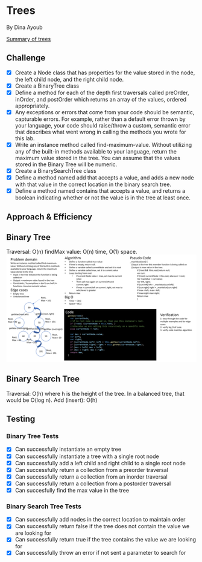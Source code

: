 # Trees 

By Dina Ayoub
<!-- Short summary or background information -->
[Summary of trees](https://github.com/dinaayoub/reading-notes/blob/gh-pages/401/class-15.md)

## Challenge

- [x] Create a Node class that has properties for the value stored in the node, the left child node, and the right child node.
- [x] Create a BinaryTree class
- [x] Define a method for each of the depth first traversals called preOrder, inOrder, and postOrder which returns an array of the values, ordered appropriately.
- [x] Any exceptions or errors that come from your code should be semantic, capturable errors. For example, rather than a default error thrown by your language, your code should raise/throw a custom, semantic error that describes what went wrong in calling the methods you wrote for this lab.
- [x] Write an instance method called find-maximum-value. Without utilizing any of the built-in methods available to your language, return the maximum value stored in the tree. You can assume that the values stored in the Binary Tree will be numeric.
- [x] Create a BinarySearchTree class
- [x] Define a method named add that accepts a value, and adds a new node with that value in the correct location in the binary search tree.
- [x] Define a method named contains that accepts a value, and returns a boolean indicating whether or not the value is in the tree at least once.

## Approach & Efficiency

## Binary Tree

Traversal: O(n)
findMax value: O(n) time, O(1) space.
![Find Max Value](assets/findMaxValue.png)

## Binary Search Tree

Traversal: O(h) where h is the height of the tree. In a balanced tree, that would be O(log n).
Add (insert): O(h)

## Testing

### Binary Tree Tests

- [x] Can successfully instantiate an empty tree
- [x] Can successfully instantiate a tree with a single root node
- [x] Can successfully add a left child and right child to a single root node
- [x] Can successfully return a collection from a preorder traversal
- [x] Can successfully return a collection from an inorder traversal
- [x] Can successfully return a collection from a postorder traversal
- [x] Can succesfully find the max value in the tree

### Binary Search Tree Tests

- [x] Can successfully add nodes in the correct location to maintain order
- [x] Can successfully return false if the tree does not contain the value we are looking for
- [x] Can successfully return true if the tree contains the value we are looking for
- [x] Can successfully throw an error if not sent a parameter to search for
